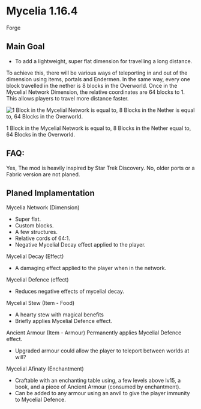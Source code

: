 # Mycelia 1.16.4
Forge


## Main Goal
- To add a lightweight, super flat dimension for travelling a long distance.

To achieve this, there will be various ways of teleporting in and out of the dimension using items, portals and Endermen. In the same way, every one block travelled in the nether is 8 blocks in the Overworld. Once in the Mycelial Network Dimension, the relative coordinates are 64 blocks to 1. This allows players to travel more distance faster.

![1 Block in the Mycelial Network is equal to,
8 Blocks in the Nether is equal to,
64 Blocks in the Overworld.](https://raw.githubusercontent.com/Mortimyrrh/Mycelia-Forge/main/icons/1-8-64%20x2.png)

1 Block in the Mycelial Network is equal to,
8 Blocks in the Nether equal to,
64 Blocks in the Overworld.


## FAQ: 
Yes, The mod is heavily inspired by Star Trek Discovery.
No, older ports or a Fabric version are not planed.
   

## Planed Implamentation

Mycelia Network (Dimension)
- Super flat.
- Custom blocks.
- A few structures. 
- Relative cords of 64:1.
- Negative Mycelial Decay effect applied to the player.

Mycelial Decay (Effect)
- A damaging effect applied to the player when in the network.

Mycelial Defence (effect)
- Reduces negative effects of mycelial decay.

Mycelial Stew (Item - Food)
- A hearty stew with magical benefits
- Briefly applies Mycelial Defence effect.

Ancient Armour (Item - Armour)
Permanently applies Mycelial Defence effect.
- Upgraded armour could allow the player to teleport between worlds at will?

Mycelial Afinaty (Enchantment) 
- Craftable with an enchanting table using, a few levels above lv15, a book, and a piece of Ancient Armour (consumed by enchantment).
- Can be added to any armour using an anvil to give the player immunity to Mycelial Defence.

